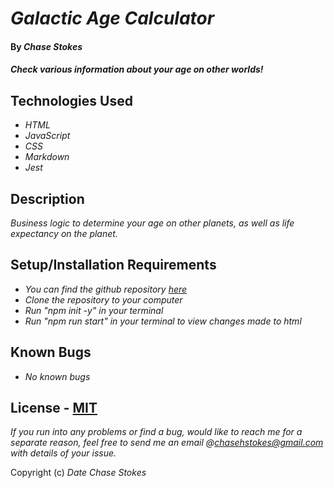 # _Galactic Age Calculator_

#### By _**Chase Stokes**_

#### _Check various information about your age on other worlds!_

## Technologies Used

* _HTML_
* _JavaScript_
* _CSS_
* _Markdown_
* _Jest_


## Description

_Business logic to determine your age on other planets, as well as life expectancy on the planet._

## Setup/Installation Requirements


* _You can find the github repository [here](https://github.com/Chase-Stokes/galactic-age-calc)_
* _Clone the repository to your computer_
* _Run "npm init -y" in your terminal_
* _Run "npm run start" in your terminal to view changes made to html_



## Known Bugs

* _No known bugs_

## License - [MIT](https://opensource.org/licenses/MIT)

_If you run into any problems or find a bug, would like to reach me for a separate reason, feel free to send me an email @chasehstokes@gmail.com with details of your issue._

Copyright (c) _Date_ _Chase Stokes_